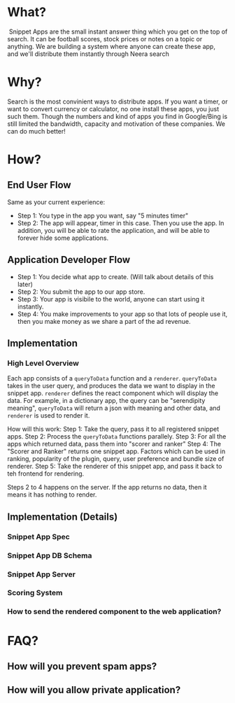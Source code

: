 # What?
<Image>
Snippet Apps are the small instant answer thing which you get on the top of search. It can be football scores, stock prices or notes on a topic or anything. 
We are building a system where anyone can create these app, and we'll distribute them instantly through Neera search

# Why?
Search is the most convinient ways to distribute apps. If you want a timer, or want to convert currency or calculator, no one install these apps, you just such them. Though the numbers and kind of apps you find in Google/Bing is still limited the bandwidth, capacity and motivation of these companies. We can do much better!

# How?
## End User Flow
Same as your current experience:
- Step 1: You type in the app you want, say "5 minutes timer"
- Step 2: The app will appear, timer in this case. Then you use the app.
In addition, you will be able to rate the application, and will be able to forever hide some applications.

## Application Developer Flow
- Step 1: You decide what app to create. (Will talk about details of this later)
- Step 2: You submit the app to our app store.
- Step 3: Your app is visibile to the world, anyone can start using it instantly.
- Step 4: You make improvements to your app so that lots of people use it, then you make money as we share a part of the ad revenue.

## Implementation 
### High Level Overview
Each app consists of a `queryToData` function and a `renderer`. `queryToData` takes in the user query, and produces the data we want to display in the snippet app.
`renderer` defines the react component which will display the data. For example, in a dictionary app, the query can be "serendipity meaning", `queryToData` will return a json with meaning and other data, and `renderer` is used to render it.

How will this work:
Step 1: Take the query, pass it to all registered snippet apps.
Step 2: Process the `queryToData` functions parallely.
Step 3: For all the apps which returned data, pass them into "scorer and ranker"
Step 4: The "Scorer and Ranker" returns one snippet app. Factors which can be used in ranking, popularity of the plugin, query, user preference and bundle size of renderer.
Step 5: Take the renderer of this snippet app, and pass it back to teh frontend for rendering.

Steps 2 to 4 happens on the server. If the app returns no data, then it means it has nothing to render. 
## Implementation (Details)
### Snippet App Spec
### Snippet App DB Schema
### Snippet App Server
### Scoring System
### How to send the rendered component to the web application? 


# FAQ?
## How will you prevent spam apps?
## How will you allow private application?